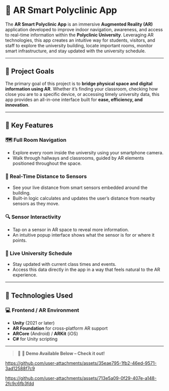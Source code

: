 # 🏥 **AR Smart Polyclinic App**

The **AR Smart Polyclinic App** is an immersive **Augmented Reality (AR)** application developed to improve indoor navigation, awareness, and access to real-time information within the **Polyclinic University**. Leveraging AR technologies, this app creates an intuitive way for students, visitors, and staff to explore the university building, locate important rooms, monitor smart infrastructure, and stay updated with the university schedule.

---

## 🎯 **Project Goals**

The primary goal of this project is to **bridge physical space and digital information using AR**. Whether it’s finding your classroom, checking how close you are to a specific device, or accessing timely university data, this app provides an all-in-one interface built for **ease, efficiency, and innovation**.

---

## 🧩 **Key Features**

### 🗺️ Full Room Navigation
- Explore every room inside the university using your smartphone camera.
- Walk through hallways and classrooms, guided by AR elements positioned throughout the space.

### 📏 Real-Time Distance to Sensors
- See your live distance from smart sensors embedded around the building.
- Built-in logic calculates and updates the user’s distance from nearby sensors as they move.

### 🔍 Sensor Interactivity
- Tap on a sensor in AR space to reveal more information.
- An intuitive popup interface shows what the sensor is for or where it points.

### 📅 Live University Schedule
- Stay updated with current class times and events.
- Access this data directly in the app in a way that feels natural to the AR experience.

---

## 🧠 **Technologies Used**

### 💻 Frontend / AR Environment
- **Unity** (2021 or later)
- **AR Foundation** for cross-platform AR support
- **ARCore** (Android) / **ARKit** (iOS)
- **C#** for Unity scripting

---

> 🔴 **🎥 Demo Available Below – Check it out!**




https://github.com/user-attachments/assets/35eae795-1fb2-46ed-9571-3ad12588f7c9


https://github.com/user-attachments/assets/713e5a09-0f29-407e-a148-2fc9c6fb3fdd



